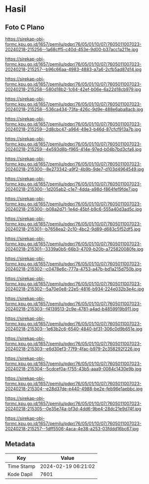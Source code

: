 # Hasil

## Foto C Plano

https://sirekap-obj-formc.kpu.go.id/1657/pemilu/pdpr/76/05/01/10/07/7605011007023-20240218-215256--1a68cff5-c40d-453e-9d00-b37acc1a211e.jpg

https://sirekap-obj-formc.kpu.go.id/1657/pemilu/pdpr/76/05/01/10/07/7605011007023-20240218-215257--b96c66aa-4983-4883-a7a6-2cfb5ad87d14.jpg

https://sirekap-obj-formc.kpu.go.id/1657/pemilu/pdpr/76/05/01/10/07/7605011007023-20240218-215258--580d18b2-1c64-42ef-b06e-6a22d18cb979.jpg

https://sirekap-obj-formc.kpu.go.id/1657/pemilu/pdpr/76/05/01/10/07/7605011007023-20240218-215258--536ca434-73fa-426c-9d9e-488e6aba8acb.jpg

https://sirekap-obj-formc.kpu.go.id/1657/pemilu/pdpr/76/05/01/10/07/7605011007023-20240218-215259--2d8cbc47-a964-49e3-b46d-87cfcf913a7b.jpg

https://sirekap-obj-formc.kpu.go.id/1657/pemilu/pdpr/76/05/01/10/07/7605011007023-20240218-215259--4e593d8b-f965-414e-97ed-b04b7bd3cfa6.jpg

https://sirekap-obj-formc.kpu.go.id/1657/pemilu/pdpr/76/05/01/10/07/7605011007023-20240218-215300--8e273342-a9f2-4b9b-9de7-d103d4964549.jpg

https://sirekap-obj-formc.kpu.go.id/1657/pemilu/pdpr/76/05/01/10/07/7605011007023-20240218-215300--1d205ab2-c1e7-4dda-a98d-f864fef9fde7.jpg

https://sirekap-obj-formc.kpu.go.id/1657/pemilu/pdpr/76/05/01/10/07/7605011007023-20240218-215300--b08a2d71-1e4d-45bf-b9c6-555a40d3ad5c.jpg

https://sirekap-obj-formc.kpu.go.id/1657/pemilu/pdpr/76/05/01/10/07/7605011007023-20240218-215301--b7658ea2-2c10-4bc2-9d89-d683c5f52df5.jpg

https://sirekap-obj-formc.kpu.go.id/1657/pemilu/pdpr/76/05/01/10/07/7605011007023-20240218-215301--3339a0b5-66b3-4709-b20b-a725820080fe.jpg

https://sirekap-obj-formc.kpu.go.id/1657/pemilu/pdpr/76/05/01/10/07/7605011007023-20240218-215302--c0478e6c-777a-4753-a47b-bd1a215d750b.jpg

https://sirekap-obj-formc.kpu.go.id/1657/pemilu/pdpr/76/05/01/10/07/7605011007023-20240218-215302--5a70e0e8-22e5-4816-b934-224e032b3e4c.jpg

https://sirekap-obj-formc.kpu.go.id/1657/pemilu/pdpr/76/05/01/10/07/7605011007023-20240218-215303--f4139513-2c9e-4781-a4ad-b4859919b911.jpg

https://sirekap-obj-formc.kpu.go.id/1657/pemilu/pdpr/76/05/01/10/07/7605011007023-20240218-215303--1e63b2c6-6540-4840-bf31-306c0d9b651e.jpg

https://sirekap-obj-formc.kpu.go.id/1657/pemilu/pdpr/76/05/01/10/07/7605011007023-20240218-215303--e6d30ef3-77f9-4fac-b979-2c358292f226.jpg

https://sirekap-obj-formc.kpu.go.id/1657/pemilu/pdpr/76/05/01/10/07/7605011007023-20240218-215304--5cdcef0a-f755-43b5-aaa9-0084c1430e9b.jpg

https://sirekap-obj-formc.kpu.go.id/1657/pemilu/pdpr/76/05/01/10/07/7605011007023-20240218-215304--e28d37de-e440-4988-be2e-feb96e1aebbc.jpg

https://sirekap-obj-formc.kpu.go.id/1657/pemilu/pdpr/76/05/01/10/07/7605011007023-20240218-215305--0e35e74a-bf3d-4dd6-9be4-28dc21e9d74f.jpg

https://sirekap-obj-formc.kpu.go.id/1657/pemilu/pdpr/76/05/01/10/07/7605011007023-20240218-215257--1dff5506-4aca-4e38-a253-03fddd16bc67.jpg


## Metadata

| Key        | Value               |
| ---------- | ------------------- |
| Time Stamp | 2024-02-19 06:21:02 |
| Kode Dapil | 7601                |



